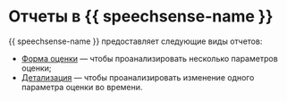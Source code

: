 # Отчеты в {{ speechsense-name }}

{{ speechsense-name }} предоставляет следующие виды отчетов:

* [Форма оценки](evaluation-form.md) — чтобы проанализировать несколько параметров оценки;
* [Детализация](details.md) — чтобы проанализировать изменение одного параметра оценки во времени.
